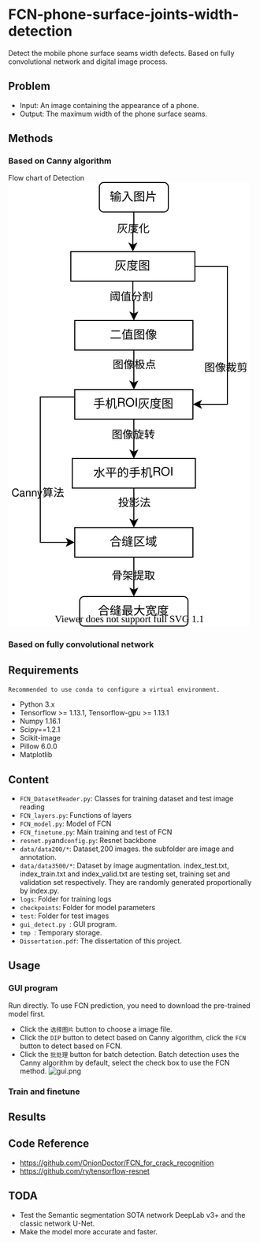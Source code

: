 # FCN-phone-surface-joints-width-detection
Detect the mobile phone surface seams width defects.  Based on  fully convolutional network and digital image process.
## Problem
- Input: An image containing the appearance of a phone.
- Output: The maximum width of the phone surface seams.
## Methods
### Based on Canny algorithm
Flow chart of Detection<br>
![flow.svg](./tmp/检测流程.svg)
### Based on fully convolutional network
## Requirements
```Recommended to use conda to configure a virtual environment.```
- Python 3.x
- Tensorflow >= 1.13.1, Tensorflow-gpu >= 1.13.1
- Numpy 1.16.1
- Scipy==1.2.1
- Scikit-image
- Pillow 6.0.0
- Matplotlib
## Content
- ```FCN_DatasetReader.py```: Classes for training dataset and test image reading
- ```FCN_layers.py```: Functions of layers
- ```FCN_model.py```: Model of FCN
- ```FCN_finetune.py```: Main training and test of FCN
- ```resnet.py```and```config.py```: Resnet backbone
- ```data/data200/*```: Dataset,200 images. the subfolder are image and annotation.
- ```data/data3500/*```: Dataset by image augmentation. index_test.txt, index_train.txt and index_valid.txt are testing set, training set and validation set respectively.
They are randomly generated proportionally by index.py.
- ```logs```: Folder for training logs
- ```checkpoints```: Folder for model parameters
- ```test```: Folder for test images
- ```gui_detect.py ```: GUI program.
- ```tmp ```: Temporary storage.
- ```Dissertation.pdf```: The dissertation of this project.
## Usage
### GUI program
Run directly. To use FCN prediction, you need to download the pre-trained model first.
- Click the ```选择图片``` button to choose a image file.
- Click the ```DIP``` button to detect based on Canny algorithm, click the ```FCN``` button to detect based on FCN.
- Click the ```批处理``` button for batch detection. Batch detection uses the Canny algorithm by default, select the check box to use the FCN method.
![gui.png](./tmp/程序界面.PNG)
### Train and finetune
## Results


## Code Reference
- https://github.com/OnionDoctor/FCN_for_crack_recognition
- https://github.com/ry/tensorflow-resnet
## TODA
- Test the Semantic segmentation SOTA network  DeepLab v3+ and the classic network U-Net.
- Make the model more accurate and faster.
